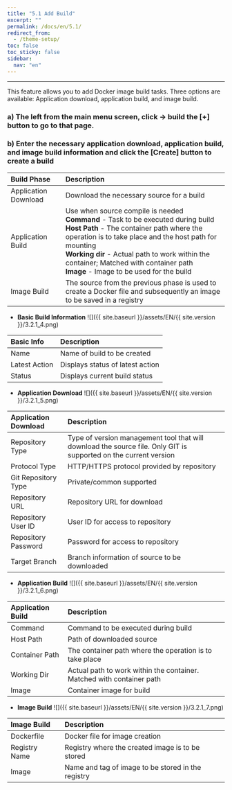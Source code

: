```yaml
---
title: "5.1 Add Build"
excerpt: ""
permalink: /docs/en/5.1/
redirect_from:
  - /theme-setup/
toc: false
toc_sticky: false
sidebar:
  nav: "en"
---
```



---

This feature allows you to add Docker image build tasks. Three options are available: Application download, application build, and image build.

### a\) The left from the main menu screen, click → build the [+] button to go to that page.
### b\) Enter the necessary application download, application build, and image build information and click the [Create] button to create a build


| **Build Phase**      | **Description**                                                                                                                                                                                                                                                                                                                                |
| :------------------- | :--------------------------------------------------------------------------------------------------------------------------------------------------------------------------------------------------------------------------------------------------------------------------------------------------------------------------------------------- |
| Application Download | Download the necessary source for a build                                                                                                                                                                                                                                                                                                      |
| Application Build    | Use when source compile is needed <br/>**Command** - Task to be executed during build <br/>**Host Path** - The container path where the operation is to take place and the host path for mounting <br/>**Working dir** - Actual path to work within the container; Matched with container path <br/>**Image** - Image to be used for the build |
| Image Build          | The source from the previous phase is used to create a Docker file and subsequently an image to be saved in a registry                                                                                                                                                                                                                         |

* **Basic Build Information**
![]({{ site.baseurl }}/assets/EN/{{ site.version }}/3.2.1_4.png)

| **Basic Info** | **Description**                  |
| :------------- | :------------------------------- |
| Name           | Name of build to be created      |
| Latest Action  | Displays status of latest action |
| Status         | Displays current build status    |

* **Application Download**
![]({{ site.baseurl }}/assets/EN/{{ site.version }}/3.2.1_5.png)

| **Application Download** | **Description**                                                                                                  |
| :----------------------- | :--------------------------------------------------------------------------------------------------------------- |
| Repository Type          | Type of version management tool that will download the source file. Only GIT is supported on the current version |
| Protocol Type            | HTTP/HTTPS protocol provided by repository                                                                       |
| Git Repository Type      | Private/common supported                                                                                         |
| Repository URL           | Repository URL for download                                                                                      |
| Repository User ID       | User ID for access to repository                                                                                 |
| Repository Password      | Password for access to repository                                                                                |
| Target Branch            | Branch information of source to be downloaded                                                                    |

* **Application Build**
![]({{ site.baseurl }}/assets/EN/{{ site.version }}/3.2.1_6.png)

| **Application Build** | **Description**                                                       |
| :-------------------- | :-------------------------------------------------------------------- |
| Command               | Command to be executed during build                                   |
| Host Path             | Path of downloaded source                                             |
| Container Path        | The container path where the operation is to take place               |
| Working Dir           | Actual path to work within the container. Matched with container path |
| Image                 | Container image for build                                             |

* **Image Build**
![]({{ site.baseurl }}/assets/EN/{{ site.version }}/3.2.1_7.png)

| **Image Build** | Description                                        |
| :-------------- | :------------------------------------------------- |
| Dockerfile      | Docker file for image creation                     |
| Registry Name   | Registry where the created image is to be stored   |
| Image           | Name and tag of image to be stored in the registry |

